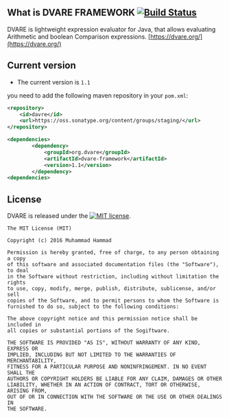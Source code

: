## What is DVARE FRAMEWORK [![Build Status](https://travis-ci.org/dvare/dvare-framework.svg?branch=master)](https://travis-ci.org/dvare/dvare-framework)
DVARE is lightweight expression evaluator for Java, that allows evaluating Arithmetic and boolean Comparison expressions.
[https://dvare.org/](https://dvare.org/)

## Current version

* The current  version is `1.1` 

 you need to add the following maven repository in your `pom.xml`:

```xml
<repository>
    <id>davre</id>
    <url>https://oss.sonatype.org/content/groups/staging/</url>
</repository>

<dependencies>
        <dependency>
            <groupId>org.dvare</groupId>
            <artifactId>dvare-framework</artifactId>
            <version>1.1</version>
        </dependency>         
<dependencies>
```

## License
DVARE is released under the [![MIT license](http://img.shields.io/badge/license-MIT-brightgreen.svg?style=flat)](http://opensource.org/licenses/MIT).

```
The MIT License (MIT)

Copyright (c) 2016 Muhammad Hammad

Permission is hereby granted, free of charge, to any person obtaining a copy
of this software and associated documentation files (the "Software"), to deal
in the Software without restriction, including without limitation the rights
to use, copy, modify, merge, publish, distribute, sublicense, and/or sell
copies of the Software, and to permit persons to whom the Software is
furnished to do so, subject to the following conditions:

The above copyright notice and this permission notice shall be included in
all copies or substantial portions of the Sogiftware.

THE SOFTWARE IS PROVIDED "AS IS", WITHOUT WARRANTY OF ANY KIND, EXPRESS OR
IMPLIED, INCLUDING BUT NOT LIMITED TO THE WARRANTIES OF MERCHANTABILITY,
FITNESS FOR A PARTICULAR PURPOSE AND NONINFRINGEMENT. IN NO EVENT SHALL THE
AUTHORS OR COPYRIGHT HOLDERS BE LIABLE FOR ANY CLAIM, DAMAGES OR OTHER
LIABILITY, WHETHER IN AN ACTION OF CONTRACT, TORT OR OTHERWISE, ARISING FROM,
OUT OF OR IN CONNECTION WITH THE SOFTWARE OR THE USE OR OTHER DEALINGS IN
THE SOFTWARE.
```


